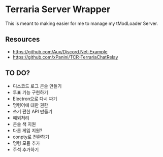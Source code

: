 Terraria Server Wrapper
=======================
This is meant to making easier for me to manage my tModLoader Server.

## Resources
- https://github.com/Aux/Discord.Net-Example
- https://github.com/xPanini/TCR-TerrariaChatRelay

## TO DO?

- 디스코드 로그 콘솔 만들기
- 투표 기능 구현하기
- Electron으로 다시 짜기
- 명령어에 대한 권한
- 쓰기 편한 API 만들기
- 예외처리
- 콘솔 색 지원
- 다른 게임 지원?
- conpty로 전환하기
- 명령 모듈 추가
- 주석 추가하기
